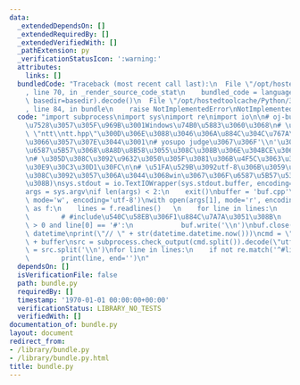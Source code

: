 ```yaml
---
data:
  _extendedDependsOn: []
  _extendedRequiredBy: []
  _extendedVerifiedWith: []
  _pathExtension: py
  _verificationStatusIcon: ':warning:'
  attributes:
    links: []
  bundledCode: "Traceback (most recent call last):\n  File \"/opt/hostedtoolcache/Python/3.8.5/x64/lib/python3.8/site-packages/onlinejudge_verify/documentation/build.py\"\
    , line 70, in _render_source_code_stat\n    bundled_code = language.bundle(stat.path,\
    \ basedir=basedir).decode()\n  File \"/opt/hostedtoolcache/Python/3.8.5/x64/lib/python3.8/site-packages/onlinejudge_verify/languages/python.py\"\
    , line 84, in bundle\n    raise NotImplementedError\nNotImplementedError\n"
  code: "import subprocess\nimport sys\nimport re\nimport io\n\n# oj-bundle\u3092\u4F7F\
    \u7528\u3057\u305F\u969B\u3001Windows\u74B0\u5883\u3060\u3068\n# \u300C#line 3\
    \ \"ntt\\ntt.hpp\"\u300D\u306E\u3088\u3046\u306A\u884C\u304C\u767A\u751F\u3057\
    \u3066\u3057\u307E\u3044\u3001\n# yosupo judge\u3067\u306F'\\n'\u304C\u6539\u884C\
    \u6587\u5B57\u3068\u8A8D\u8B58\u3055\u308C\u308B\u306E\u304BCE\u306B\u306A\u308B\
    \n# \u305D\u308C\u3092\u9632\u3050\u305F\u3081\u306B\u4F5C\u3063\u305F\u96D1\u306A\
    \u30E9\u30C3\u30D1\u30FC\n\n# \u51FA\u529B\u3092utf-8\u306B\u3059\u308B(\u3053\
    \u308C\u3092\u3057\u306A\u3044\u3068win\u3067\u306F\u6587\u5B57\u5316\u3051\u3059\
    \u308B)\nsys.stdout = io.TextIOWrapper(sys.stdout.buffer, encoding='utf-8')\n\n\
    args = sys.argv\nif len(args) < 2:\n    exit()\nbuffer = 'buf.cpp'\n\nbuf = open(buffer,\
    \ mode='w', encoding='utf-8')\nwith open(args[1], mode='r', encoding='utf-8')\
    \ as f:\n    lines = f.readlines()   \n    for line in lines:\n        buf.write(line)\n\
    \        # #include\u540C\u58EB\u306F1\u884C\u7A7A\u3051\u308B\n        if len(line)\
    \ > 0 and line[0] == '#':\n            buf.write('\\n')\nbuf.close()\n\nimport\
    \ datetime\nprint(\"// \" + str(datetime.datetime.now()))\ncmd = \"oj-bundle \"\
    \ + buffer\nsrc = subprocess.check_output(cmd.split()).decode(\"utf-8\")\nlines\
    \ = src.split('\\n')\nfor line in lines:\n    if not re.match('^#line', line):\n\
    \        print(line, end='')\n"
  dependsOn: []
  isVerificationFile: false
  path: bundle.py
  requiredBy: []
  timestamp: '1970-01-01 00:00:00+00:00'
  verificationStatus: LIBRARY_NO_TESTS
  verifiedWith: []
documentation_of: bundle.py
layout: document
redirect_from:
- /library/bundle.py
- /library/bundle.py.html
title: bundle.py
---
```


